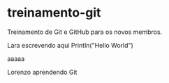 # treinamento-git
Treinamento de Git e GitHub para os novos membros.

Lara escrevendo aqui
Println("Hello World")

aaaaa

Lorenzo aprendendo Git